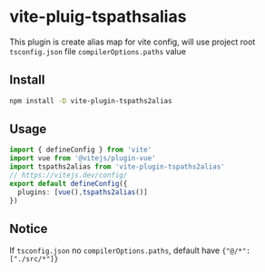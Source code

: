 # vite-pluig-tspathsalias

This plugin is create alias map for vite config, will use project root `tsconfig.json` file `compilerOptions.paths` value

## Install

```bash
npm install -D vite-plugin-tspaths2alias
```

## Usage

```ts
import { defineConfig } from 'vite'
import vue from '@vitejs/plugin-vue'
import tspaths2alias from 'vite-plugin-tspaths2alias'
// https://vitejs.dev/config/
export default defineConfig({
  plugins: [vue(),tspaths2alias()]
})
```

## Notice

If `tsconfig.json` no `compilerOptions.paths`, default have `{"@/*": ["./src/*"]}`